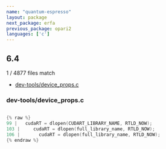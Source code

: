 ```yaml
---
name: "quantum-espresso"
layout: package
next_package: erfa
previous_package: opari2
languages: ['c']
---
```

## 6.4
1 / 4877 files match

 - [dev-tools/device_props.c](#dev-toolsdevice_propsc)

### dev-tools/device_props.c

```c

{% raw %}
99 |   cudaRT = dlopen(CUDART_LIBRARY_NAME, RTLD_NOW);
103 |     cudaRT = dlopen(full_library_name, RTLD_NOW);
106 |       cudaRT = dlopen(full_library_name, RTLD_NOW);
{% endraw %}

```
